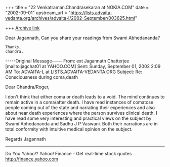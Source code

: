 +++
title = "22 Venkatraman.Chandrasekaran at NOKIA.COM"
date = "2002-09-01"
upstream_url = "https://lists.advaita-vedanta.org/archives/advaita-l/2002-September/003625.html"

+++
[Archive link](https://lists.advaita-vedanta.org/archives/advaita-l/2002-September/003625.html)

Dear Jagannath,
    Can you share your readings from Swami Abhedananda?

    Thanks,
    chandra.

-----Original Message-----
From: ext Jagannath Chatterjee [mailto:jagchat01 at YAHOO.COM]
Sent: Sunday, September 01, 2002 2:09 AM
To: ADVAITA-L at LISTS.ADVAITA-VEDANTA.ORG
Subject: Re: Consciousness during coma,death


Dear Chandra/Roger,

I don't think that either coma or death leads to a
void. The mind continues to remain active in a
coma/after death. I have read instances of comatose
people coming out of the state and narrating their
experiences and also about near death experiences
where the person survives clinical death. I have read
some very interesting and practical views on the
subject by Swami Abhedananda and Sadhu J P Vaswani.
Both their narrations are in total conformity with
intuitive medical opinion on the subject.

Regards
Jagannath




__________________________________________________
Do You Yahoo!?
Yahoo! Finance - Get real-time stock quotes
http://finance.yahoo.com

